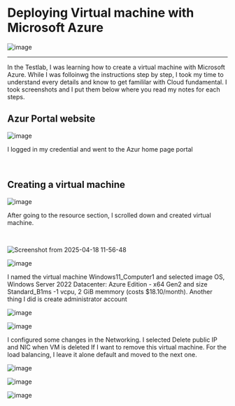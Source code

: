 <h1>Deploying Virtual machine with Microsoft Azure</h1>

![image](https://github.com/user-attachments/assets/86ddecbc-67fa-4149-9679-90fa7ca0dc01)

<hr>
<p>


In the Testlab, I was learning how to create a virtual machine with Microsoft Azure. While I was folloinwg the instructions step by step,
I took my time to understand every details and know to get famililar with Cloud fundamental. I took screenshots and I put them below where you read my notes for each steps.
  
</p>

<h2>Azur Portal website</h2>

![image](https://github.com/user-attachments/assets/b90a6d4a-714b-41b2-96af-5bd435d3c38e)

<p>
  I logged in my credential and went to the Azur home page portal
</p>

<br>


<h2>Creating a virtual machine</h2>

![image](https://github.com/user-attachments/assets/9c950e22-f4d3-4023-be80-e51e3cff1c37)


<p>
  After going to the resource section, I scrolled down and created virtual machine.
</p>

<br>

![Screenshot from 2025-04-18 11-56-48](https://github.com/user-attachments/assets/fa8f390b-2e94-4d57-86c8-26939e0e1e1f)


![image](https://github.com/user-attachments/assets/00d31c52-1c49-400a-92e1-77ace605ee90)

<p>
  I named the virtual machine Windows11_Computer1 and selected image OS, Windows Server 2022 Datacenter: Azure
  Edition - x64 Gen2 and size Standard_B1ms -1 vcpu, 2 GiB memmory (costs $18.10/month). Another thing I did is
  create administrator account
</p>


![image](https://github.com/user-attachments/assets/a52a138a-0a03-4342-b61e-ab9aa0f411f2)



![image](https://github.com/user-attachments/assets/62d5e347-685b-4684-95e9-b3a753ddee95)

<p>

  I configured some changes in the Networking. 
  I selected Delete public IP and NIC when VM is deleted If I want to remove this virtual machine.
  For the load balancing, I leave it alone default and moved to the next one.
</p>





![image](https://github.com/user-attachments/assets/a07fd0f7-03d0-47c9-8e37-a9b6da1735cd)

<p></p>


![image](https://github.com/user-attachments/assets/633d7d8c-838f-4276-a5b5-e9ea586986e7)



![image](https://github.com/user-attachments/assets/840104e1-f8b2-419f-a618-3c1db9b879e1)
